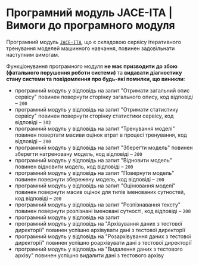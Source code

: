 # Програмний модуль JACE-ITA  | Вимоги до програмного модуля

Програмний модуль [`JACE-ITA`](https://github.com/wdc-molfar/jace-ita), що є складовою сервісу ітеративного тренування моделей машинного навчання, повинен задовільнати наступним вимогам. 

Функціонування програмного модуля **не має призводити до збою (фатального порушення роботи системи)** та **видавати діагностику стану системи та повідомлення про будь-які помилки, що виникли**:
- програмний модуль у відповідь на запит "Отримати загальний опис сервісу" повинен повернути сторінку загального опису, код відповіді – `200`
- програмний модуль у відповідь на запит "Отримати статистику сервісу" повинен повернути сторінку статистики сервісу, код відповіді – `302`
- програмний модуль у відповідь на запит "Тренування моделі" повинен повертати масиви оцінок втрат в процесі тренування, код відповіді – `200`
- програмний модуль у відповідь на запит "Зберегти модель" повинен зберегти натреновану модель, код відповіді – `200`
- програмний модуль у відповідь на запит "Відновити модель" повинен відновити модель, код відповіді – `200`
- програмний модуль у відповідь на запит "Повернути модель" повинен повернути збережену модель, код відповіді – `200`
- програмний модуль у відповідь на запит "Оцінювання моделі" повинен повернути масив оцінок для типів іменованих сутностей, код відповіді – `200`
- програмний модуль у відповідь на запит "Розпізнавання тексту" повинен повернути розпізнані іменовані сутності, код відповіді – `200`
- програмний модуль у відповідь на запит
- програмний модуль у відповідь на "Архівування даних з тестової директорії" повинен успішно архівувати дані з тестової директорії
- програмний модуль у відповідь на "Розархівування даних з тестової директорії" повинен успішно роархівувати дані з тестової директорії 
- програмний модуль у відповідь на "Видалення даних з тестового архіву" повинен успішно видалити дані з тестового архіву
